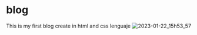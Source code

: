 # blog
This is my first blog create in html and css lenguaje
![2023-01-22_15h53_57](https://user-images.githubusercontent.com/66966761/213939963-0f52cd03-53a9-44f1-8cac-ed67e2b3e37c.png)
